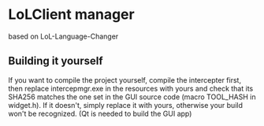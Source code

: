 # LoLClient manager

based on LoL-Language-Changer

## Building it yourself
If you want to compile the project yourself, compile the intercepter first, then replace intercepmgr.exe in the resources with yours and check that its SHA256 matches the one set in the GUI source code (macro TOOL_HASH in widget.h). If it doesn't, simply replace it with yours, otherwise your build won't be recognized.
(Qt is needed to build the GUI app)
